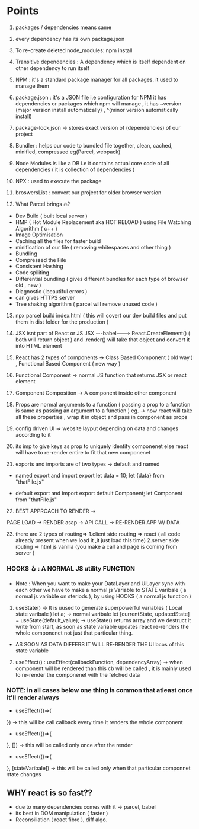 # Points

1. packages / dependencies means same
2. every dependency has its own package.json
3. To re-create deleted node_modules: npm install
4. Transitive dependencies : A dependency which is itself dependent on other dependency to run itself
5. NPM : it's a standard package manager for all packages. it used to manage them
6. package.json : it's a JSON file i.e configuration for NPM it has dependencies or packages which npm will manage , it has ~version (major version install automatically) , ^(minor version automatically install)
7. package-lock.json -> stores exact version of (dependencies) of our project
8. Bundler : helps our code to bundled file together, clean, cached, minified, compressed eg(Parcel, webpack)
9. Node Modules is like a DB i.e it contains actual core code of all dependencies ( it is collection of dependencies )
10. NPX : used to execute the package
11. broswersList : convert our project for older browser version

12. What Parcel brings 🔥?

- Dev Build ( built local server )
- HMP ( Hot Module Replacement aka HOT RELOAD ) using File Watching Algorithm ( c++ )
- Image Optimisation
- Caching all the files for faster build
- minification of our file ( removing whitespaces and other thing )
- Bundling
- Compressed the File
- Consistent Hashing
- Code spiliting
- Differential bundling ( gives different bundles for each type of browser old , new )
- Diagnostic ( beautiful errors )
- can gives HTTPS server
- Tree shaking algorithm ( parcel will remove unused code )

13. npx parcel build index.html ( this will covert our dev build files and put them in dist folder for the production )

14. JSX isnt part of React or JS
    JSX ---babel---> React.CreateElement() ( both will return object ) and .render() will take that object and convert it into HTML element

15. React has 2 types of components -> Class Based Component ( old way ) , Functional Based Component ( new way )

16. Functional Component -> normal JS function that returns JSX or react element

17. Component Composition -> A component inside other component

18. Props are normal arguments to a function ( passing a prop to a function is same as passing an argument to a function ) eg. <Restraunt resName="kfc" time="11" /> -> now react will take all these properties , wrap it in object and pass in component as props

19. config driven UI => website layput depending on data and changes according to it

20. its imp to give keys as prop to uniquely identify componenet else react will have to re-render entire to fit that new componenet

21. exports and imports are of two types -> default and named

- named export and import
  export let data = 10;
  let {data} from "thatFile.js"

- default export and import
  export default Component;
  let Component from "thatFile.js"

22. BEST APPROACH TO RENDER ->

PAGE LOAD -> RENDER asap -> API CALL -> RE-RENDER APP W/ DATA

23. there are 2 types of routing=>
    1.client side routing => react ( all code already present when we load it ,it just load this time)
    2.server side routing => html js vanilla (you make a call and page is coming from server )

### HOOKS 🪝 : A NORMAL JS utility FUNCTION

- Note : When you want to make your DataLayer and UiLayer sync with each other we have to make a normal js Variable to STATE varibale ( a normal js variable on steriods ), by using HOOKS ( a normal js function )

1. useState() -> It is uused to generate superpowerful variables ( Local state varibale )
   let a; -> normal varibale
   let [currentState, updatedState] = useState(default_value); -> useState() returns array and we destruct it write from start, as soon as state variable updates react re-renders the whole componenet not just that particular thing.

- AS SOON AS DATA DIFFERS IT WILL RE-RENDER THE UI bcos of this state variable

2. useEffect() : useEffect(callbackFunction, dependencyArray) -> when component will be rendered than this cb will be called , it is mainly used to re-render the componenet with the fetched data

### NOTE: in all cases below one thing is common that atleast once it'll render always

- useEffect(()=>{

}) -> this will be call callback every time it renders the whole component

- useEffect(()=>{

}, []) -> this will be called only once after the render

- useEffect(()=>{

}, [stateVaribale]) -> this will be called only when that particular componnet state changes

## WHY react is so fast??

- due to many dependencies comes with it -> parcel, babel
- its best in DOM manipulation ( faster )
- Reconsiliation ( react fibre ), diff algo.
